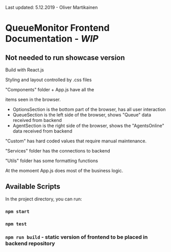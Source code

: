 Last updated: 5.12.2019 - Oliver Martikainen

# QueueMonitor Frontend Documentation - _WIP_

## Not needed to run showcase version

Build with React.js

Styling and layout controlled by .css files

"Components" folder + App.js have all the <div> items seen in the browser. 
- OptionsSection is the bottom part of the browser, has all user interaction
- QueueSection is the left side of the browser, shows "Queue" data received from backend
- AgentSection is the right side of the browser, shows the "AgentsOnline" data received from backend

"Custom" has hard coded values that require manual maintenance.

"Services" folder has the connections to backend

"Utils" folder has some formatting functions

At the momoent App.js does most of the business logic.



## Available Scripts

In the project directory, you can run:

### `npm start`
### `npm test`
### `npm run build` - static version of frontend to be placed in backend repository

